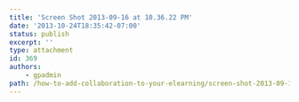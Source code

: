 ```yaml
---
title: 'Screen Shot 2013-09-16 at 10.36.22 PM'
date: '2013-10-24T18:35:42-07:00'
status: publish
excerpt: ''
type: attachment
id: 369
authors:
    - gpadmin
path: /how-to-add-collaboration-to-your-elearning/screen-shot-2013-09-16-at-10-36-22-pm
---
```

<!DOCTYPE html PUBLIC "-//W3C//DTD HTML 4.0 Transitional//EN" "http://www.w3.org/TR/REC-html40/loose.dtd">
<?xml encoding="UTF-8">
